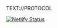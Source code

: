 TEXT://PROTOCOL

[![Netlify Status](https://api.netlify.com/api/v1/badges/f888a14d-7337-477a-8b52-91ffa14e4c8e/deploy-status)](https://app.netlify.com/sites/textprotocol/deploys)
